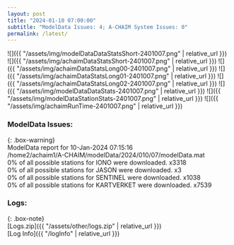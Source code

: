 ```yaml
---
layout: post
title: "2024-01-10 07:00:00"
subtitle: "ModelData Issues: 4; A-CHAIM System Issues: 0"
permalink: /latest/
---
```


![]({{ "/assets/img/modelDataDataStatsShort-2401007.png" | relative_url }})
![]({{ "/assets/img/achaimDataStatsShort-2401007.png" | relative_url }})
![]({{ "/assets/img/achaimDataStatsLong00-2401007.png" | relative_url }})
![]({{ "/assets/img/achaimDataStatsLong01-2401007.png" | relative_url }})
![]({{ "/assets/img/achaimDataStatsLong02-2401007.png" | relative_url }})
![]({{ "/assets/img/modelDataDataStats-2401007.png" | relative_url }})
![]({{ "/assets/img/modelDataStationStats-2401007.png" | relative_url }})
![]({{ "/assets/img/achaimRunTime-2401007.png" | relative_url }})


### ModelData Issues:  
  
{: .box-warning}  
 ModelData report for 10-Jan-2024 07:15:16   
 /home2/achaim1/A-CHAIM/modelData/2024/010/07/modelData.mat   
 0% of all possible stations for IONO were downloaded. x3318   
 0% of all possible stations for JASON were downloaded. x3   
 0% of all possible stations for SENTINEL were downloaded. x1038   
 0% of all possible stations for KARTVERKET were downloaded. x7539   
  


### Logs:  
  
{: .box-note}  
[Logs.zip]({{ "/assets/other/logs.zip" | relative_url }})  
[Log Info]({{ "/logInfo" | relative_url }})  
